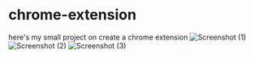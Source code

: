 # chrome-extension
here's my small project on create a chrome extension
![Screenshot (1)](https://user-images.githubusercontent.com/108991365/178113661-3e31ffec-d540-4b15-b5b0-c6d27926b488.png)
![Screenshot (2)](https://user-images.githubusercontent.com/108991365/178113670-b8f702b2-ae55-4cae-a159-f87f8a1dd773.png)
![Screenshot (3)](https://user-images.githubusercontent.com/108991365/178113679-2cd2f9f2-1a8e-4420-94dc-de247ccf5137.png)
